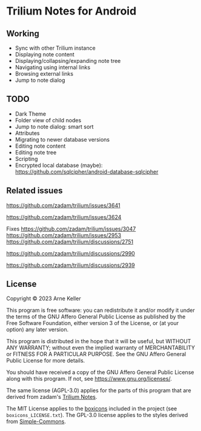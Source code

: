 # Trilium Notes for Android

## Working
- Sync with other Trilium instance
- Displaying note content
- Displaying/collapsing/expanding note tree
- Navigating using internal links
- Browsing external links
- Jump to note dialog

## TODO
- Dark Theme
- Folder view of child nodes
- Jump to note dialog: smart sort
- Attributes
- Migrating to newer database versions
- Editing note content
- Editing note tree
- Scripting
- Encrypted local database (maybe): https://github.com/sqlcipher/android-database-sqlcipher

## Related issues

https://github.com/zadam/trilium/issues/3641

https://github.com/zadam/trilium/issues/3624

Fixes https://github.com/zadam/trilium/issues/3047 https://github.com/zadam/trilium/issues/2953 https://github.com/zadam/trilium/discussions/2751

https://github.com/zadam/trilium/discussions/2990

https://github.com/zadam/trilium/discussions/2939

## License

Copyright © 2023 Arne Keller

This program is free software: you can redistribute it and/or modify
it under the terms of the GNU Affero General Public License as published by
the Free Software Foundation, either version 3 of the License, or
(at your option) any later version.

This program is distributed in the hope that it will be useful,
but WITHOUT ANY WARRANTY; without even the implied warranty of
MERCHANTABILITY or FITNESS FOR A PARTICULAR PURPOSE.  See the
GNU Affero General Public License for more details.

You should have received a copy of the GNU Affero General Public License
along with this program.  If not, see <https://www.gnu.org/licenses/>.

The same license (AGPL-3.0) applies for the parts of this program that are derived from zadam's [Trilium Notes](https://github.com/zadam/trilium/).

The MIT License applies to the [boxicons](https://boxicons.com/) included in the project (see `boxicons_LICENSE.txt`).
The GPL-3.0 license applies to the styles derived from [Simple-Commons](https://github.com/SimpleMobileTools/Simple-Commons).
